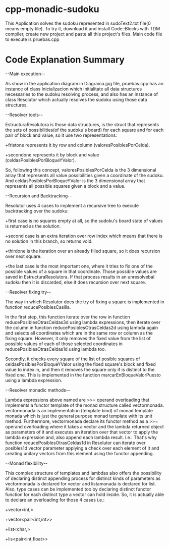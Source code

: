 # cpp-monadic-sudoku

This Application solves the sudoku represented in sudoText2.txt file(0 means empty tile). To try it, download it and install Code::Blocks with TDM compiler, create new project and paste all this project's files. Main code file to execute is pruebas.cpp




# Code Explanation Summary



--Main execution--


As show in the application diagram in Diagrama.jpg file, pruebas.cpp has an instance of class Inicializacion which initialitate all data structures necessaries to the sudoku resolving process, and also has an instance of class Resolutor which actually resolves the sudoku using those data structures.


--Resolver tools--


EstructuraResolutora is those data structures, is the struct that represents the sets of possibilities(of the sudoku's board) for each square and for each pair of block and value, so it use two representations: 

+fristone represents it by row and column (valoresPosiblesPorCelda).

+secondone represents it by block and value (celdasPosiblesPorBloqueYValor). 

So, following this concept, valoresPosiblesPorCelda is the 3 dimensional array that represents all value possibilities given a coordinate of the sudoku. And celdasPosiblesPorBloqueYValor is the 3 dimensional array that represents all possible squares given a block and a value.


--Recursion and Backtracking--


Resolutor uses 4 cases to implement a recursive tree to execute backtracking over the sudoku:

+first case is no squares empty at all, so the sudoku's board state of values is returned as the solution.

+second case is an extra iteration over row index which means that there is no solution in this branch, so returns void.

+thirdone is the iteration over an already filled square, so it does recursion over next square.

+the last case is the most important one, where it tries to fix one of the possible values of a square in that coordinate. Those possible values are saved in EstructuraResolutora. If that process results in an unresolvebal sudoku then it is discarded, else it does recursion over next square.


--Resolver fixing try--


The way in which Resolutor does the try of fixing a square is implemented in function reducePosiblesCasilla. 

In the first step, this function iterate over the row in function reducePosiblesOtrasCeldas3d using lambda expressions, then iterate over the column in function reducePosiblesOtrasCeldas2d using lambda again and selects all coordinates which are in the same row or column as the fixing square. However, it only removes the fixed value from the list of possible values of each of those selected coordinates in reducePosiblesOtrasCeldas1d using lambda too.

Secondly, it checks every square of the list of posible squares of celdasPosiblesPorBloqueYValor using the fixed square's block and fixed value to index in, and then it removes the square only if is distinct to the fixed one. This is implemented in the function marcarEnBloqueValorPuesto using a lambda expression.


--Resolver monadic methods--


Lambda expressions above named are >>= operand overloading that implements a functor template of the monad structure called vectormonada.
vectormonada is an implementation (template bind) of monad template monada which is just the general purpose monad template with its unit method.
Furthermore, vectormonada declare its functor method as a >>= operand overloading where it takes a vector and the lambda returned object as parameters of it and executes an iteration over that vector to apply the lambda expression and, also append each lambda result.
i.e.: That's why function reducePosiblesOtrasCeldas1d in Resolutor can iterate over posibles1d vector parameter applying a check over each element of it and creating unitary vectors from this element using the functor appending.


--Monad flexibility--


This complex structure of templates and lambdas also offers the possibility of declaring distinct appending process for distinct kinds of parameters as vectormonada is declared for vector and listamonada is declared for list.
Also, type cases can be implemented too by declaring distinct functor function for each distinct type a vector can hold inside.
So, it is actually able to declare an overloading for those 4 cases i.e.:

+vector<int,>

+vector<pair<int,int>>

+list<char,>

+lis<pair<int,float>>

